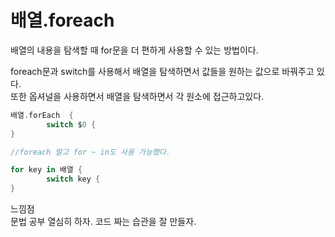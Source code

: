 # 배열.foreach
배열의 내용을 탐색할 때 for문을 더 편하게 사용할 수 있는 방법이다.

foreach문과 switch를 사용해서 배열을 탐색하면서 값들을 원하는 값으로 바꿔주고 있다.<br>
또한 옵셔널을 사용하면서 배열을 탐색하면서 각 원소에 접근하고있다.
```swift
배열.forEach  {
        switch $0 {
}

//foreach 말고 for ~ in도 사용 가능했다.

for key in 배열 {
        switch key {
}
```

느낌점<br>
문법 공부 열심히 하자. 코드 짜는 습관을 잘 만들자. 
